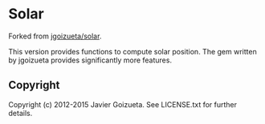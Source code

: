 # Solar

Forked from [jgoizueta/solar](https://github.com/jgoizueta/solar).

This version provides functions to compute solar position. The gem written by jgoizueta provides significantly more features.

## Copyright

Copyright (c) 2012-2015 Javier Goizueta. See LICENSE.txt for
further details.
